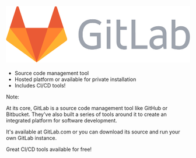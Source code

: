 ### [![GitLab](resources/gitlab.png)](https://gitlab.com)

* <!-- .element: class="fragment" --> Source code management tool
* <!-- .element: class="fragment" --> Hosted platform or available for private installation
* <!-- .element: class="fragment" --> Includes CI/CD tools!

Note:

At its core, GitLab is a source code management tool like GitHub or Bitbucket. They've also built a series of tools around it to create an integrated platform for software development.

It's available at GitLab.com or you can download its source and run your own GitLab instance.

Great CI/CD tools available for free!
